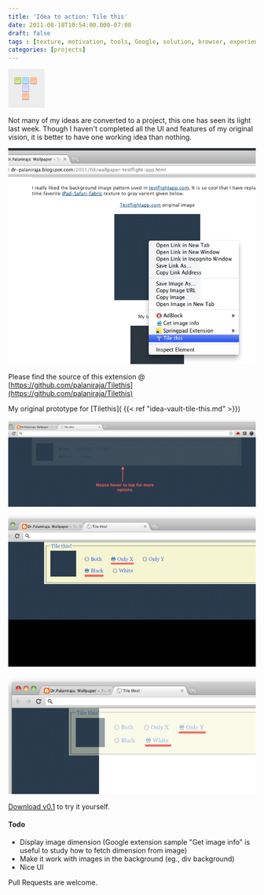 ```yaml
---
title: 'Idea to action: Tile this'
date: 2011-08-18T10:54:00.000-07:00
draft: false
tags : [texture, motivation, tools, Google, solution, browser, experience, ideas, addon, open source, image, design, code, extension, resource, chrome, software engineering, Tips]
categories: [projects]
---
```




![](/assets/Screen-shot-2011-08-18-at-11.15.36-PM.png)  

Not many of my ideas are converted to a project, this one has seen its light last week. Though I haven't completed all the UI and features of my original vision, it is better to have one working idea than nothing.  

![](/assets/Screen-shot-2011-08-18-at-10.46.27-PM.png)  
  
  
Please find the source of this extension @ [https://github.com/palaniraja/Tilethis](https://github.com/palaniraja/Tilethis)  
  
My original prototype for [Tilethis]( {{< ref "idea-vault-tile-this.md" >}})  
  

![](/assets/Screen-shot-2011-08-18-at-10.46.39-PM.png)



![](/assets/Screen-shot-2011-08-18-at-10.46.52-PM.png)

![](/assets/Screen-shot-2011-08-18-at-10.47.01-PM.png)

  
  
[Download v0.1](https://github.com/palaniraja/Tilethis/blob/master/extension/v0.1/Tile%20this.crx?raw=true) to try it yourself.  
  
  
#### Todo  
  

*   Display image dimension (Google extension sample "Get image info" is useful to study how to fetch dimension from image)
*   Make it work with images in the background (eg., div background)
*   Nice UI

Pull Requests are welcome.